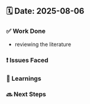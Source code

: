## 🗓️ Date: 2025-08-06

### ✅ Work Done
- reviewing the literature

### ❗ Issues Faced


### 📝 Learnings


### 🔜 Next Steps



